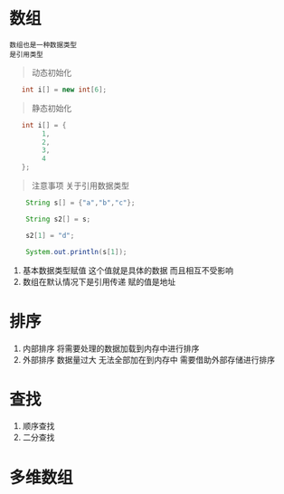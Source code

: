# 数组
    数组也是一种数据类型
    是引用类型

> 动态初始化

```java
   int i[] = new int[6];
```

> 静态初始化

```java
   int i[] = {
        1,
        2,
        3,
        4
   };
```


> 注意事项
> 关于引用数据类型
```java
    String s[] = {"a","b","c"};

    String s2[] = s;

    s2[1] = "d";

    System.out.println(s[1]);
```

1. 基本数据类型赋值 这个值就是具体的数据 而且相互不受影响
2. 数组在默认情况下是引用传递 赋的值是地址

# 排序
1. 内部排序 将需要处理的数据加载到内存中进行排序
2. 外部排序 数据量过大 无法全部加在到内存中 需要借助外部存储进行排序

# 查找
1. 顺序查找
2. 二分查找

# 多维数组